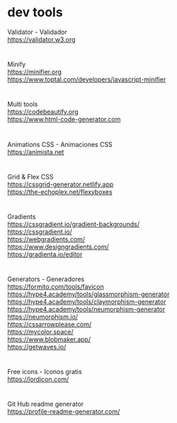 # dev tools

Validator - Validador <br>
https://validator.w3.org
#
Minify <br>
https://minifier.org <br>
https://www.toptal.com/developers/javascript-minifier
#
Multi tools <br>
https://codebeautify.org <br>
https://www.html-code-generator.com
#
Animations CSS - Animaciones CSS <br>
https://animista.net
#
Grid & Flex CSS <br>
https://cssgrid-generator.netlify.app <br>
https://the-echoplex.net/flexyboxes
#
Gradients <br>
https://cssgradient.io/gradient-backgrounds/<br>
https://cssgradient.io/ <br>
https://webgradients.com/ <br>
https://www.designgradients.com/<br>
https://gradienta.io/editor
#
Generators - Generadores <br>
https://formito.com/tools/favicon <br>
https://hype4.academy/tools/glassmorphism-generator  <br>
https://hype4.academy/tools/claymorphism-generator  <br>
https://hype4.academy/tools/neumorphism-generator  <br>
https://neumorphism.io/ <br>
https://cssarrowplease.com/ <br>
https://mycolor.space/ <br>
https://www.blobmaker.app/ <br>
https://getwaves.io/
#
Free icons - Iconos gratis <br>
https://lordicon.com/
#
Git Hub readme generator <br>
https://profile-readme-generator.com/
